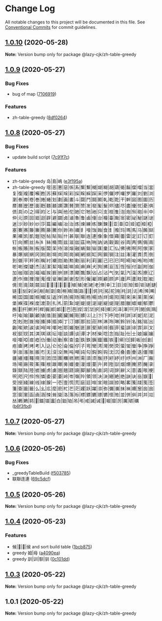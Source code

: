 # Change Log

All notable changes to this project will be documented in this file.
See [Conventional Commits](https://conventionalcommits.org) for commit guidelines.

## [1.0.10](https://github.com/bluelovers/ws-regexp/compare/@lazy-cjk/zh-table-greedy@1.0.9...@lazy-cjk/zh-table-greedy@1.0.10) (2020-05-28)

**Note:** Version bump only for package @lazy-cjk/zh-table-greedy





## [1.0.9](https://github.com/bluelovers/ws-regexp/compare/@lazy-cjk/zh-table-greedy@1.0.8...@lazy-cjk/zh-table-greedy@1.0.9) (2020-05-27)


### Bug Fixes

* bug of map ([7106919](https://github.com/bluelovers/ws-regexp/commit/7106919454b7dde9fc5da9de6aba074213bd46c9))


### Features

* zh-table-greedy ([8df0264](https://github.com/bluelovers/ws-regexp/commit/8df0264cb3b4c0975cc26b088b71cf79ee19f4af))





## [1.0.8](https://github.com/bluelovers/ws-regexp/compare/@lazy-cjk/zh-table-greedy@1.0.7...@lazy-cjk/zh-table-greedy@1.0.8) (2020-05-27)


### Bug Fixes

* update build script ([7c91f7c](https://github.com/bluelovers/ws-regexp/commit/7c91f7c294f2a1e57739813ca6fe4dd239051623))


### Features

* zh-table-greedy 岛|島|嶋 ([e3f195a](https://github.com/bluelovers/ws-regexp/commit/e3f195a4a8ca47416071f9470cd69d7a89561f44))
* zh-table-greedy 噁|恶|悪|惡|係|系|繋|繫|楜|煳|糊|胡|葫|衚|鬍|儅|噹|当|當|复|復|複|覆|囌|甦|苏|蘇|䌽|埰|彩|採|睬|綵|踩|采|㑩|儸|啰|囉|罗|羅|刘|劉|浏|瀏|券|劵|卷|巻|捲|蜷|划|劃|画|畫|斗|闘|鬥|鬪|鬭|乹|乾|亁|干|幹|図|图|圖|历|暦|曆|歴|歷|面|麪|麵|麺|讃|讚|賛|贊|赞|发|發|髪|髮|侭|儘|尽|盡|優|忧|憂|俱|倶|具|の|之|得|的|と|与|與|他|佗|她|它|牠|祂|只|支|枝|隻|泡|炮|炰|砲|㊥|中|仲|元|原|回|廻|迴|辟|避|闢|卤|滷|魯|鲁|鹵|儓|台|檯|臺|颱|宻|密|祕|秘|謎|谜|迷|沙|砂|紗|纱|莎|篇|編|编|冶|治|炼|煉|練|练|錬|鍊|𫔀|亚|亜|亞|娅|婭|桠|椏|塞|賽|赛|籐|籘|腾|藤|騰|你|妳|祢|禰|⻞|喰|蚀|蝕|食|飠|飧|玛|瑪|馬|马|餚|餸|果|裸|凯|凱|鎧|铠|帖|貼|贴|什|甚|联|聯|连|連|像|象|借|藉|蕾|雷|定|訂|订|釘|钉|向|嚮|丝|糸|糹|絲|桶|筒|兹|滋|玆|茲|吶|呐|訥|讷|穀|糓|谷|両|两|俩|倆|兩|帐|帳|賬|账|板|版|闆|呆|待|溶|熔|融|螎|鎔|镕|匯|彙|汇|仏|佛|彿|啊|阿|傢|家|暴|爆|䋄|䋞|冈|刚|剛|堈|岗|岡|崗|綱|網|纲|缸|网|鋼|钢|注|註|潅|灌|貫|贯|倒|到|儭|平|秤|称|稱|衬|襯|勋|勛|勲|勳|丽|利|莉|麗|己|已|巳|呵|嗬|呦|哊|哟|唷|唹|喲|傑|婕|杰|洁|潔|絜|嘻|嬉|嘛|痲|痳|麻|犬|狗|拂|亘|亙|恆|恒|付|副|附|伽|加|枷|珈|迦|福|褔|挨|捱|拚|拼|漂|飃|飄|飘|佔|占|沾|气|気|氣|汽|滊|炁|撩|辽|遼|作|做|捜|搜|蒐|傁|叟|榭|謝|谢|型|形|僱|雇|頋|顧|顾|庐|廬|芦|蘆|眈|耽|躭|傹|竞|竟|競|竸|誩|𥪰|𧡟|𧫘|𧫙|𧮣|𨐼|植|殖|佬|姥|老|倖|幸|㠪|巨|炬|矩|鉅|钜|䃛|鏈|链|𧹯|㓥|刴|剁|剐|剮|劏|南|枏|楠|璐|路|𡽘|𨱴|侂|托|拓|拕|拖|杔|託|讬|希|悕|睎|稀|囯|国|國|帼|幗|反|返|佯|扬|揚|旸|暘|杨|楊|炀|烊|煬|阳|陽|來|来|莱|萊|保|堡|緥|葆|褓|度|渡|剳|扎|札|箚|紮|堤|媞|提|湜|禔|緹|缇|隄|腊|臘|蜡|蠟|郁|鬱|𨚼|𨟝|扞|擀|杆|桿|脼|郎|郞|𥇑|巴|芭|捏|涅|湼|択|择|擇|沢|泽|澤|幵|开|開|佩|珮|吁|喩|喻|籲|龥|値|值|脏|臓|臟|贓|赃|髒|㊤|上|㊦|下|呼|唿|祥|詳|详|妮|尼|泥|克|剋|尅|拨|撥|播|挿|插|揷|丁|汀|娜|那|拉|菈|林|淋|玲|琳|鈴|铃|名|銘|铭|出|齣|唉|欸|誒|诶|呣|哞|㖿|吔|耶|媚|魅|匪|扉|斐|緋|绯|翡|菲|蜚|誹|诽|霏|非|叉|衩|釵|钗|其|淇|琪|祺|坛|壇|談|譚|谈|谭|才|材|柴|唸|念|指|趾|仕|士|娘|嬢|孃|哑|唖|啞|痖|瘂|仂|働|动|動|察|查|査|鉃|鉄|銕|鐡|鐵|铁|𨫓|帰|归|歸|皈|创|創|疮|瘡|拷|烤|考|入|込|仑|伦|侖|倫|仔|子|弯|彎|湾|灣|熒|荧|萤|蛍|螢|争|挣|掙|爭|涨|漲|胀|脹|冇|无|沒|没|無|吨|噸|訰|勾|鈎|鉤|钩|沈|沉|叠|畳|疊|迭|僵|殭|疆|繮|缰|韁|揹|背|团|団|團|糰|榚|糕|需|須|须|鬚|抒|紆|紓|纡|纾|州|洲|厂|厰|场|場|廠|筱|筿|篠|根|跟|曝|㬅|嫚|曼|漫|熳|蔓|升|昇|陞|獃|烟|煙|腌|菸|醃|录|錄|録|陆|陸|掳|擄|虏|虜|翘|翹|跷|蹺|脚|腳|角|直|詞|词|辞|辭|义|意|義|哏|梗|呎|咫|尺|伶|怜|憐|委|荽|萎|岭|岺|嶺|阾|領|领|决|決|絕|絶|绝|訣|诀|岳|嶽|𡶦|受|授|綫|線|线|缐|腺|一|壱|壹|慌|荒|庭|廷|喧|宣|暄|諠|掠|略|畧|䇳|牋|笺|签|箋|簽|籖|籤|么|幺|庅|麼|麽|杧|芒|茫|趯|跃|躍|㳽|弥|彌|瀰|抹|袜|襪|䆫|囪|囱|窓|窗|窻|函|凾|涵|悚|耸|聳|洛|落|标|標|鏢|鑣|镖|镳|怪|恠|並|併|倂|并|幷|竝|𠀤|鶇|鶫|鸫|𪂝|鐳|镭|靁|白|鉑|铂|吊|弔|戒|誡|诫|𢌵|堀|窟|厉|厲|砺|礪 ([b6f3fbd](https://github.com/bluelovers/ws-regexp/commit/b6f3fbdc20c8bd39b9c6f9b3a5474aebea4fef39))





## [1.0.7](https://github.com/bluelovers/ws-regexp/compare/@lazy-cjk/zh-table-greedy@1.0.6...@lazy-cjk/zh-table-greedy@1.0.7) (2020-05-27)

**Note:** Version bump only for package @lazy-cjk/zh-table-greedy





## [1.0.6](https://github.com/bluelovers/ws-regexp/compare/@lazy-cjk/zh-table-greedy@1.0.5...@lazy-cjk/zh-table-greedy@1.0.6) (2020-05-26)


### Bug Fixes

* _greedyTableBuild ([f503785](https://github.com/bluelovers/ws-regexp/commit/f503785e23f6bce835bb91788b7358fa76894197))
* 联聯连連 ([69c5dcf](https://github.com/bluelovers/ws-regexp/commit/69c5dcf5833170e7745f9f3b632fa39cbdce38a1))





## [1.0.5](https://github.com/bluelovers/ws-regexp/compare/@lazy-cjk/zh-table-greedy@1.0.4...@lazy-cjk/zh-table-greedy@1.0.5) (2020-05-26)

**Note:** Version bump only for package @lazy-cjk/zh-table-greedy





## [1.0.4](https://github.com/bluelovers/ws-regexp/compare/@lazy-cjk/zh-table-greedy@1.0.3...@lazy-cjk/zh-table-greedy@1.0.4) (2020-05-23)


### Features

* 候|𠊱|𠋫|侯 and sort build table ([1bcb875](https://github.com/bluelovers/ws-regexp/commit/1bcb875bc8466854e85b30a6306a4c19c63bf994))
* greedy 姆|母 ([a4090ea](https://github.com/bluelovers/ws-regexp/commit/a4090eac83ed8b51a159227eda9a08f40943b8a8))
* greedy 訓|训|馴|驯 ([0c101dd](https://github.com/bluelovers/ws-regexp/commit/0c101dd5fa21af2535b53fa876c3c37bbd3267c4))





## [1.0.3](https://github.com/bluelovers/ws-regexp/compare/@lazy-cjk/zh-table-greedy@1.0.1...@lazy-cjk/zh-table-greedy@1.0.3) (2020-05-22)

**Note:** Version bump only for package @lazy-cjk/zh-table-greedy





## 1.0.1 (2020-05-22)

**Note:** Version bump only for package @lazy-cjk/zh-table-greedy
